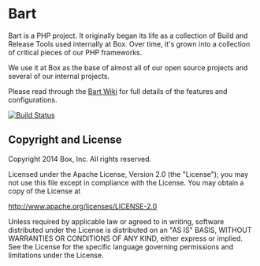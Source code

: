 # Bart

Bart is a PHP project. It originally began its life as a collection of Build and Release Tools used internally at Box. Over time, it's grown into a collection of critical pieces of our PHP frameworks.

We use it at Box as the base of almost all of our open source projects and several of our internal projects.

Please read through the [Bart Wiki](https://github.com/box/bart/wiki) for full details of the features and configurations.


[![Build Status](https://secure.travis-ci.org/box/bart.png?branch=master)](http://travis-ci.org/box/bart)




## Copyright and License

Copyright 2014 Box, Inc. All rights reserved.

Licensed under the Apache License, Version 2.0 (the "License");
you may not use this file except in compliance with the License.
You may obtain a copy of the License at

   http://www.apache.org/licenses/LICENSE-2.0

Unless required by applicable law or agreed to in writing, software
distributed under the License is distributed on an "AS IS" BASIS,
WITHOUT WARRANTIES OR CONDITIONS OF ANY KIND, either express or implied.
See the License for the specific language governing permissions and
limitations under the License.
